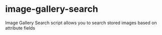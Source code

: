 # image-gallery-search
Image Gallery Search script allows you to search stored images based on attribute fields

